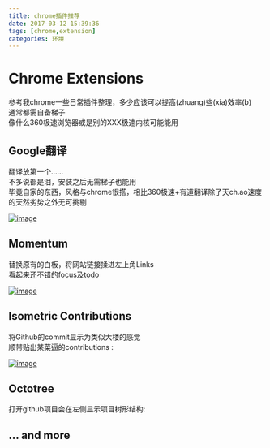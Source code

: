 ```yaml
---
title: chrome插件推荐
date: 2017-03-12 15:39:36
tags: [chrome,extension]
categories: 环境
---
```

# Chrome Extensions

参考我chrome一些日常插件整理，多少应该可以提高(zhuang)些(xia)效率(b)  
通常都需自备梯子  
像什么360极速浏览器或是别的XXX极速内核可能能用

## **Google翻译**

翻译放第一个……  
不多说都是泪，安装之后无需梯子也能用  
毕竟自家的东西，风格与chrome很搭，相比360极速+有道翻译除了天ch.ao速度的天然劣势之外无可挑剔

[![image](https://cloud.githubusercontent.com/assets/12951147/23830063/50b49b06-073c-11e7-9cae-f0f988f12f11.png)](https://chrome.google.com/webstore/detail/aapbdbdomjkkjkaonfhkkikfgjllcleb)

<!-- more -->

## Momentum  

替换原有的白板，将网站链接揉进左上角Links  
看起来还不错的focus及todo

[![image](https://cloud.githubusercontent.com/assets/12951147/23830009/dc6d1c06-073a-11e7-918e-ac871832d2d9.png)](https://chrome.google.com/webstore/detail/laookkfknpbbblfpciffpaejjkokdgca)


## Isometric Contributions

将Github的commit显示为类似大楼的感觉  
顺带贴出某菜逼的contributions :

[![image](https://cloud.githubusercontent.com/assets/12951147/23830129/1158492e-073e-11e7-8ddf-86f50ec4c6fa.png)](https://chrome.google.com/webstore/detail/mjoedlfflcchnleknnceiplgaeoegien)

## Octotree

打开github项目会在左侧显示项目树形结构:  

## ... and more
